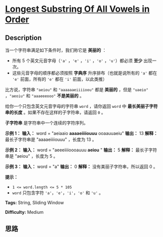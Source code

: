 # [Longest Substring Of All Vowels in Order][title]

## Description

当一个字符串满足如下条件时，我们称它是 **美丽的** ：

  * 所有 5 个英文元音字母（`'a'` ，`'e'` ，`'i'` ，`'o'` ，`'u'`）都必须 **至少** 出现一次。
  * 这些元音字母的顺序都必须按照 **字典序** 升序排布（也就是说所有的 `'a'` 都在 `'e'` 前面，所有的 `'e'` 都在 `'i'` 前面，以此类推）

比方说，字符串 `"aeiou"` 和 `"aaaaaaeiiiioou"` 都是 **美丽的** ，但是 `"uaeio"` ，`"aeoiu"` 和
`"aaaeeeooo"` **不是美丽的** 。

给你一个只包含英文元音字母的字符串 `word` ，请你返回 `word` 中 **最长美丽子字符串的长度** 。如果不存在这样的子字符串，请返回 `0`
。

**子字符串** 是字符串中一个连续的字符序列。

**示例 1：**
            **输入：** word = "aeiaaio **aaaaeiiiiouuu** ooaauuaeiu"    **输出：** 13    **解释：** 最长子字符串是 "aaaaeiiiiouuu" ，长度为 13 。

**示例 2：**
            **输入：** word = "aeeeiiiioooauuu **aeiou** "    **输出：** 5    **解释：** 最长子字符串是 "aeiou" ，长度为 5 。    

**示例 3：**
            **输入：** word = "a"    **输出：** 0    **解释：** 没有美丽子字符串，所以返回 0 。    

**提示：**

  * `1 <= word.length <= 5 * 105`
  * `word` 只包含字符 `'a'`，`'e'`，`'i'`，`'o'` 和 `'u'` 。


**Tags:** String, Sliding Window

**Difficulty:** Medium

## 思路

[title]: https://leetcode-cn.com/problems/longest-substring-of-all-vowels-in-order
